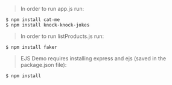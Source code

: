 > In order to run app.js run:

```shell
$ npm install cat-me
$ npm install knock-knock-jokes
```

> In order to run listProducts.js run:

```shell
$ npm install faker
```

> EJS Demo requires installing express and ejs (saved in the package.json file):

```shell
$ npm install
```

